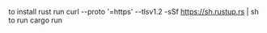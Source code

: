 to install rust run
curl --proto '=https' --tlsv1.2 -sSf https://sh.rustup.rs | sh
to run
cargo run
